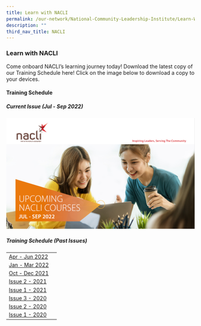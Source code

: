 ```yaml
---
title: Learn with NACLI
permalink: /our-network/National-Community-Leadership-Institute/Learn-With-NACLI
description: ""
third_nav_title: NACLI
---
```

### Learn with NACLI

Come onboard NACLI’s learning journey today!  Download the latest copy of our Training Schedule here!  Click on the image below to download a copy to your devices.

#### Training Schedule 

##### Current Issue (Jul - Sep 2022)

[![NACLI Courses (Jul-Sep 2022)](/images/Our%20Network/NACLI/Jul-Sep-2022.png)](/files/NACLI/02%20Learn%20with%20NACLI/naclicourses-issue4-jul-sep-2022.pdf)


##### Training Schedule (Past Issues)

|  |  |
|  ------- | ---- |
| [Apr - Jun 2022](/files/NACLI/02%20Learn%20with%20NACLI/naclicourses-issue3-apr-jun-2022.pdf) |  |
| [Jan - Mar 2022](/files/NACLI/02%20Learn%20with%20NACLI/naclicourses-issue2-janmar-2022.pdf) |  |
| [Oct - Dec 2021](/files/NACLI/02%20Learn%20with%20NACLI/naclicourses-issue1-oct-dec2021.pdf) |  |
| [Issue 2 - 2021](/files/NACLI/02%20Learn%20with%20NACLI/nc-2-2021-(web).pdf) |  |
| [Issue 1 - 2021](/files/NACLI/02%20Learn%20with%20NACLI/nc-1-2021-(web).pdf) |  |
| [Issue 3 - 2020](/files/NACLI/02%20Learn%20with%20NACLI/nc-3-2020-(web).pdf) |  |
| [Issue 2 - 2020](/files/NACLI/02%20Learn%20with%20NACLI/nc-2-2020-(web).pdf) |  |
| [Issue 1 - 2020](/files/NACLI/02%20Learn%20with%20NACLI/nc-1-2020-(web).pdf) |  | 
